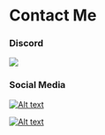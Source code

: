 <p align="center">
  <!--<img align="center" href="https://github.com/upsilun" src="/" style="width:25rem;"/><br><br>-->
  <h1>Contact Me</h1>
  
  <h3>Discord</h3>
  <img align="center" src="https://discord.c99.nl/widget/theme-4/446999223183998987.png" />
  <h3>Social Media</h3>
</p>

<a href="https://google.com/" target="_blank"> 
  <img src="https://skillicons.dev/icons?i=linkedin,twitter,discord,gmail" alt="Alt text">
</a>


[![Alt text](https://skillicons.dev/icons?i=linkedin,twitter,discord,gmail)](https://google.com/)

<p align="center"> 
  <!-- <img src="https://komarev.com/ghpvc/?username=upsilun&label=Profile%20views&color=0e75b6&style=flat" alt="upsilun" />--> 
    <!--<img src="https://skillicons.dev/icons?i=cpp,c,cs,arduino">-->
    <br>
    <!--<img src="https://skillicons.dev/icons?i=js,html,css,electron,firebase,express">-->
</p>
<!--<p align="center"> <a href="https://github.com/ryo-ma/github-profile-trophy"><img src="https://github-profile-trophy.vercel.app/?username=upsilun" alt="upsilun" /></a> </p>-->

